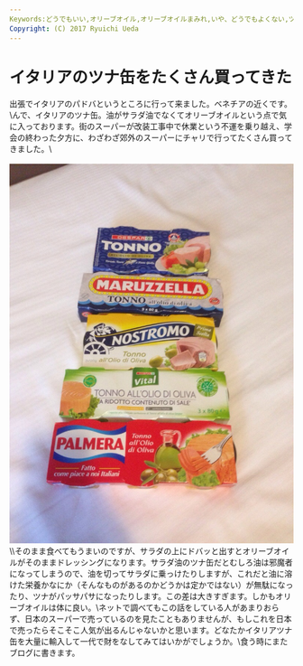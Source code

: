 ```yaml
---
Keywords:どうでもいい,オリーブオイル,オリーブオイルまみれ,いや、どうでもよくない,ツナ缶
Copyright: (C) 2017 Ryuichi Ueda
---
```

# イタリアのツナ缶をたくさん買ってきた
出張でイタリアのパドバというところに行って来ました。ベネチアの近くです。\\んで、イタリアのツナ缶。油がサラダ油でなくてオリーブオイルという点で気に入っております。街のスーパーが改装工事中で休業という不運を乗り越え、学会の終わった夕方に、わざわざ郊外のスーパーにチャリで行ってたくさん買ってきました。\\<br /><br /><a href="20140720-074816-28096311.jpg"><img src="20140720-074816-28096311.jpg" alt="20140720-074816-28096311.jpg" class="alignnone size-full" /></a>\\\そのまま食べてもうまいのですが、サラダの上にドバッと出すとオリーブオイルがそのままドレッシングになります。サラダ油のツナ缶だとむしろ油は邪魔者になってしまうので、油を切ってサラダに乗っけたりしますが、これだと油に溶けた栄養かなにか（そんなものがあるのかどうかは定かではない）が無駄になったり、ツナがパッサパサになったりします。この差は大きすぎます。しかもオリーブオイルは体に良い。\\ネットで調べてもこの話をしている人があまりおらず、日本のスーパーで売っているのを見たこともありませんが、もしこれを日本で売ったらそこそこ人気が出るんじゃないかと思います。どなたかイタリアツナ缶を大量に輸入して一代で財をなしてみてはいかがでしょうか。\\食う時にまたブログに書きます。
